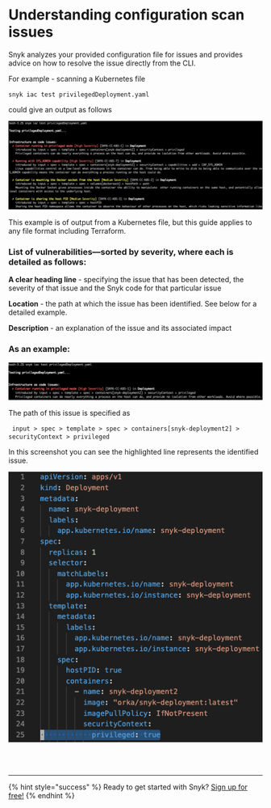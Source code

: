 # Understanding configuration scan issues

Snyk analyzes your provided configuration file for issues and provides advice on how to resolve the issue directly from the CLI.

For example - scanning a Kubernetes file

```text
snyk iac test privilegedDeployment.yaml
```

could give an output as follows

![](../../.gitbook/assets/screenshot_2020-08-25_at_11.18.45.png)

This example is of output from a Kubernetes file, but this guide applies to any file format including Terraform.

### List of vulnerabilities—sorted by severity, where each is detailed as follows:

**A clear heading line** - specifying the issue that has been detected, the severity of that issue and the Snyk code for that particular issue

**Location** - the path at which the issue has been identified. See below for a detailed example.

**Description** - an explanation of the issue and its associated impact

### **As an example:**

![](../../.gitbook/assets/issue.png)

The path of this issue is specified as

```text
 input > spec > template > spec > containers[snyk-deployment2] > securityContext > privileged
```

In this screenshot you can see the highlighted line represents the identified issue.

![Screenshot\_2020-08-07\_at\_14.27.04.png](../../.gitbook/assets/screenshot_2020-08-07_at_14.27.04.png)

 
<br><br><hr>

{% hint style="success" %}
Ready to get started with Snyk? [Sign up for free!](https://snyk.io/login?cta=sign-up&loc=footer&page=support_docs_page)
{% endhint %}